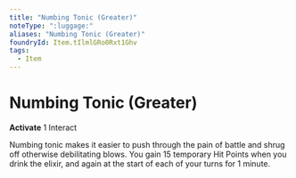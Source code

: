 ```yaml
---
title: "Numbing Tonic (Greater)"
noteType: ":luggage:"
aliases: "Numbing Tonic (Greater)"
foundryId: Item.tIlmlGRo0Rxt1Ghv
tags:
  - Item
---
```


# Numbing Tonic (Greater)

**Activate** 1 Interact

Numbing tonic makes it easier to push through the pain of battle and shrug off otherwise debilitating blows. You gain 15 temporary Hit Points when you drink the elixir, and again at the start of each of your turns for 1 minute.


